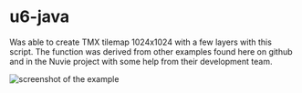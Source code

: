 u6-java
=========

Was able to create TMX tilemap 1024x1024 with a few layers with this script.
The function was derived from other examples found here on github and in the Nuvie project with some help from their development team.

![screenshot of the example](https://raw.github.com/pantinor/u6-java/master/screenshot.png)

